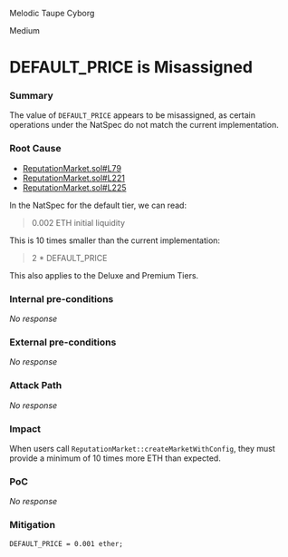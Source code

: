 Melodic Taupe Cyborg

Medium

# DEFAULT_PRICE is Misassigned

### Summary

The value of `DEFAULT_PRICE` appears to be misassigned, as certain operations under the NatSpec do not match the current implementation.

### Root Cause

* [ReputationMarket.sol#L79](https://github.com/sherlock-audit/2024-11-ethos-network-ii/blob/main/ethos/packages/contracts/contracts/ReputationMarket.sol#L79)
* [ReputationMarket.sol#L221](https://github.com/sherlock-audit/2024-11-ethos-network-ii/blob/main/ethos/packages/contracts/contracts/ReputationMarket.sol#L221)
* [ReputationMarket.sol#L225](https://github.com/sherlock-audit/2024-11-ethos-network-ii/blob/main/ethos/packages/contracts/contracts/ReputationMarket.sol#L225)


In the NatSpec for the default tier, we can read:

> 0.002 ETH initial liquidity

This is 10 times smaller than the current implementation:

> 2 * DEFAULT_PRICE

This also applies to the Deluxe and Premium Tiers.

### Internal pre-conditions

_No response_

### External pre-conditions

_No response_

### Attack Path

_No response_

### Impact

When users call `ReputationMarket::createMarketWithConfig`, they must provide a minimum of 10 times more ETH than expected.

### PoC

_No response_

### Mitigation

```solidity
DEFAULT_PRICE = 0.001 ether;
```